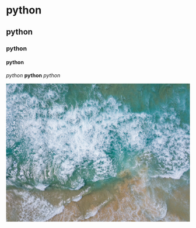 # python
## python
### python
#### python



*python*
**python**
_python_

![hello](aerial-aerial-photo-aerial-photography-1421264.jpg)
